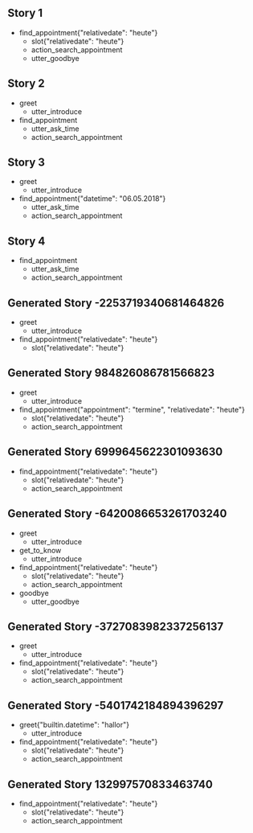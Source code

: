 ## Story 1
* find_appointment{"relativedate": "heute"}    
    - slot{"relativedate": "heute"}
    - action_search_appointment
    - utter_goodbye
    
## Story 2
* greet
    - utter_introduce
* find_appointment
    - utter_ask_time
    - action_search_appointment
    
## Story 3
* greet
    - utter_introduce
* find_appointment{"datetime": "06.05.2018"}
    - utter_ask_time
    - action_search_appointment
    
## Story 4
* find_appointment
    - utter_ask_time
    - action_search_appointment
    
## Generated Story -2253719340681464826
* greet
    - utter_introduce
* find_appointment{"relativedate": "heute"}
    - slot{"relativedate": "heute"}

## Generated Story 984826086781566823
* greet
    - utter_introduce
* find_appointment{"appointment": "termine", "relativedate": "heute"}
    - slot{"relativedate": "heute"}
    - action_search_appointment
    
## Generated Story 6999645622301093630
* find_appointment{"relativedate": "heute"}
    - slot{"relativedate": "heute"}
    - action_search_appointment

## Generated Story -6420086653261703240
* greet
    - utter_introduce
* get_to_know
    - utter_introduce
* find_appointment{"relativedate": "heute"}
    - slot{"relativedate": "heute"}
    - action_search_appointment
* goodbye
    - utter_goodbye

## Generated Story -3727083982337256137
* greet
    - utter_introduce
* find_appointment{"relativedate": "heute"}
    - slot{"relativedate": "heute"}
    - action_search_appointment
    
## Generated Story -5401742184894396297
* greet{"builtin.datetime": "hallor"}
    - utter_introduce
* find_appointment{"relativedate": "heute"}
    - slot{"relativedate": "heute"}
    - action_search_appointment
    
## Generated Story 132997570833463740
* find_appointment{"relativedate": "heute"}
    - slot{"relativedate": "heute"}
    - action_search_appointment